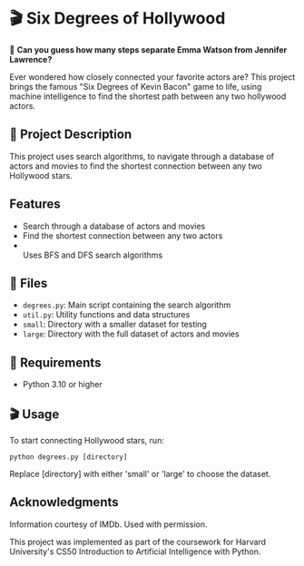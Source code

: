 <h1>🎬 Six Degrees of Hollywood</h1>

<p>🧠 <strong>Can you guess how many steps separate Emma Watson from Jennifer Lawrence?</strong> </p>

<p>Ever wondered how closely connected your favorite actors are?  This project brings the famous "Six Degrees of Kevin Bacon" game to life, using machine intelligence to find the shortest path between any two hollywood actors.</p>

<h2>🌟 Project Description</h2>

<p>This project uses search algorithms, to navigate through a database of actors and movies to find the shortest connection between any two Hollywood stars.</p>

<h2>Features</h2>

<ul>

<li>Search through a database of actors and movies</li>
<li>Find the shortest connection between any two actors</li>
<li></li>Uses BFS and DFS search algorithms </li>


</ul>


<h2>📁 Files</h2>

<ul>
  <li><code>degrees.py</code>: Main script containing the search algorithm</li>
  <li><code>util.py</code>: Utility functions and data structures</li>
  <li><code>small</code>: Directory with a smaller dataset for testing</li>
  <li><code>large</code>: Directory with the full dataset of actors and movies</li>
</ul>

<h2>🔧 Requirements</h2>

<ul>
  <li>Python 3.10 or higher</li>
</ul>



<h2>🎬 Usage</h2>

<p>To start connecting Hollywood stars, run:</p>

<pre><code>python degrees.py [directory]</code></pre>

<p>Replace [directory] with either 'small' or 'large' to choose the dataset.</p>


<h2>Acknowledgments</h2>

<p>Information courtesy of IMDb. Used with permission. </p>
 <p>This project was implemented as part of the coursework for Harvard University's CS50 Introduction to Artificial Intelligence with Python.</p>
